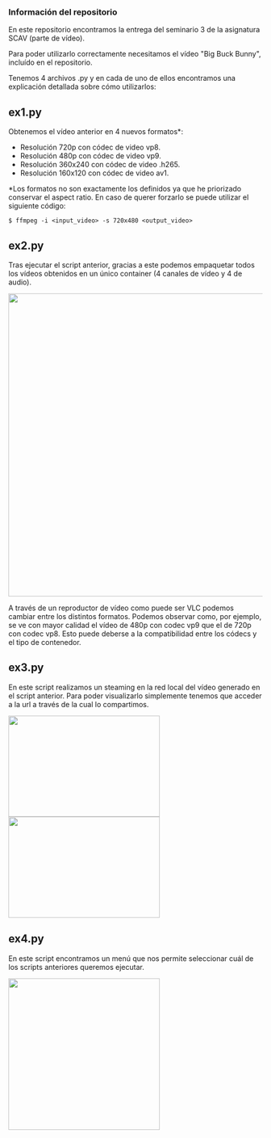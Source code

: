 ### Información del repositorio
En este repositorio encontramos la entrega del seminario 3 de la asignatura SCAV (parte de vídeo).

Para poder utilizarlo correctamente necesitamos el vídeo "Big Buck Bunny", incluído en el repositorio.

Tenemos 4 archivos .py y en cada de uno de ellos encontramos una explicación detallada sobre cómo utilizarlos:


##  **ex1.py**
Obtenemos el vídeo anterior en 4 nuevos formatos*:
- Resolución 720p con códec de video vp8.
- Resolución 480p con códec de video vp9.
- Resolución 360x240 con códec de video .h265.
- Resolución 160x120 con códec de video av1.

*Los formatos no son exactamente los definidos ya que he priorizado conservar el aspect ratio. En caso de querer forzarlo se puede utilizar el siguiente código:

`$ ffmpeg -i <input_video> -s 720x480 <output_video>`


##  **ex2.py**
Tras ejecutar el script anterior, gracias a este podemos empaquetar todos los vídeos obtenidos en un único container (4 canales de vídeo y 4 de audio).

<img src="https://drive.google.com/uc?export=view&id=1uOJt5dCAuRYckoc0V5GL0OzgB60ha037" width="600">

A través de un reproductor de vídeo como puede ser VLC podemos cambiar entre los distintos formatos. Podemos observar como, por ejemplo, se ve con mayor calidad el vídeo de 480p con codec vp9 que el de 720p con codec vp8. Esto puede deberse a la compatibilidad entre los códecs y el tipo de contenedor.


##  **ex3.py**
En este script realizamos un steaming en la red local del vídeo generado en el script anterior. Para poder visualizarlo simplemente tenemos que acceder a la url a través de la cual lo compartimos.

<img src="https://drive.google.com/uc?export=view&id=1bhuSNG4dfAXGMzM5dHiu7ZUqkKUk0wn1"  width="300" height ="200">     <img src="https://drive.google.com/uc?export=view&id=1Vw9Bos3Ut5B-6EatIxWLux96EKwWx7uj" width="300" height ="200">


##  **ex4.py**
En este script encontramos un menú que nos permite seleccionar cuál de los scripts anteriores queremos ejecutar.

<img src="https://drive.google.com/uc?export=view&id=19B9Q_6w9t7t89fs0w0-kmlUP8ZtRP7O2"  width="300">
